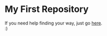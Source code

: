 # My First Repository
If you need help finding your way, just go [here](https://github.com/gosoccerboy5/gosoccerboy5.github.io/wiki/Roadmap).  
:)
